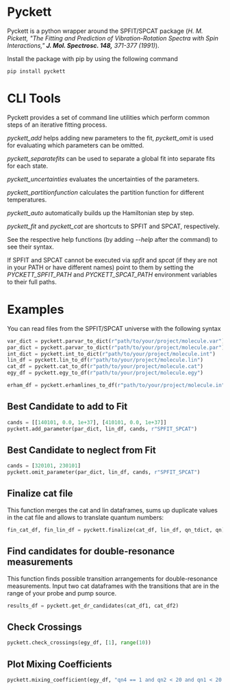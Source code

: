 # Pyckett

Pyckett is a python wrapper around the SPFIT/SPCAT package (*H. M. Pickett, "The Fitting and Prediction of Vibration-Rotation Spectra with Spin Interactions," **J. Mol. Spectrosc. 148,** 371-377 (1991)*).

Install the package with pip by using the following command

```
pip install pyckett
```

# CLI Tools

Pyckett provides a set of command line utilities which perform common steps of an iterative fitting process.

*pyckett_add* helps adding new parameters to the fit, *pyckett_omit* is used for evaluating which parameters can be omitted.

*pyckett_separatefits* can be used to separate a global fit into separate fits for each state.

*pyckett_uncertainties* evaluates the uncertainties of the parameters.

*pyckett_partitionfunction* calculates the partition function for different temperatures.

*pyckett_auto* automatically builds up the Hamiltonian step by step.

*pyckett_fit* and *pyckett_cat* are shortcuts to SPFIT and SPCAT, respectively.


See the respective help functions (by adding *--help* after the command) to see their syntax.


If SPFIT and SPCAT cannot be executed via *spfit* and *spcat* (if they are not in your PATH or have different names) point to them by setting the *PYCKETT_SPFIT_PATH* and *PYCKETT_SPCAT_PATH* environment variables to their full paths.

# Examples

You can read files from the SPFIT/SPCAT universe with the following syntax

```python
var_dict = pyckett.parvar_to_dict(r"path/to/your/project/molecule.var")
par_dict = pyckett.parvar_to_dict(r"path/to/your/project/molecule.par")
int_dict = pyckett.int_to_dict(r"path/to/your/project/molecule.int")
lin_df = pyckett.lin_to_df(r"path/to/your/project/molecule.lin")
cat_df = pyckett.cat_to_df(r"path/to/your/project/molecule.cat")
egy_df = pyckett.egy_to_df(r"path/to/your/project/molecule.egy")

erham_df = pyckett.erhamlines_to_df(r"path/to/your/project/molecule.in")
```

## Best Candidate to add to Fit

```python
cands = [[140101, 0.0, 1e+37], [410101, 0.0, 1e+37]]
pyckett.add_parameter(par_dict, lin_df, cands, r"SPFIT_SPCAT")
```

## Best Candidate to neglect from Fit

```python
cands = [320101, 230101]
pyckett.omit_parameter(par_dict, lin_df, cands, r"SPFIT_SPCAT")
```

## Finalize cat file

This function merges the cat and lin dataframes, sums up duplicate values in the cat file and allows to translate quantum numbers:

```python
fin_cat_df, fin_lin_df = pyckett.finalize(cat_df, lin_df, qn_tdict, qn)
```

## Find candidates for double-resonance measurements

This function finds possible transition arrangements for double-resonance measurements.
Input two cat dataframes with the transitions that are in the range of your probe and pump source.

```python
results_df = pyckett.get_dr_candidates(cat_df1, cat_df2)
```

## Check Crossings

```python
pyckett.check_crossings(egy_df, [1], range(10))
```

## Plot Mixing Coefficients

```python
pyckett.mixing_coefficient(egy_df, "qn4 == 1 and qn2 < 20 and qn1 < 20 and qn1==qn2+qn3")
```
